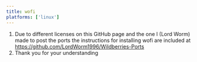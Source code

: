 ```yaml
---
title: wofi
platforms: ['linux']
---
```


1. Due to different licenses on this GitHub page and the one I (Lord Worm) made to post the ports the instructions for installing wofi are included at https://github.com/LordWorm1996/Wildberries-Ports
2. Thank you for your understanding
